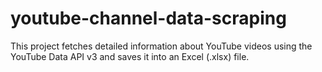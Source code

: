 # youtube-channel-data-scraping
This project fetches detailed information about YouTube videos using the YouTube Data API v3 and saves it into an Excel (.xlsx) file.
